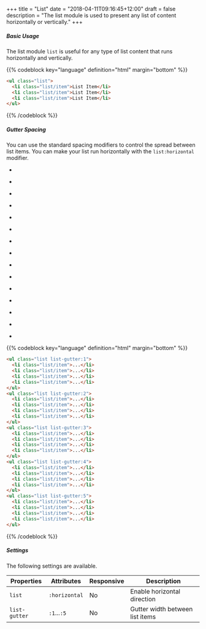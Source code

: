 +++
title = "List"
date = "2018-04-11T09:16:45+12:00"
draft = false
description = "The list module is used to present any list of content horizontally or vertically."
+++

##### Basic Usage

The list module `list` is useful for any type of list content that runs horizontally and vertically.

{{% codeblock key="language" definition="html" margin="bottom" %}}
```html
<ul class="list">
  <li class="list/item">List Item</li>
  <li class="list/item">List Item</li>
  <li class="list/item">List Item</li>
</ul>
```
{{% /codeblock %}}

##### Gutter Spacing

You can use the standard spacing modifiers to control the spread between list items. You can make your list run horizontally with the `list:horizontal` modifier.

<ul class="list list-gutter:1 list:horizontal margin-bottom:2" style="margin-left: 0">
  <li class="list/item">
    <div class="image border:sharp image-shape:square image-size:2 fill:primary">
    </div>
  </li>
  <li class="list/item">
    <div class="image border:sharp image-shape:square image-size:2 fill:primary">
    </div>
  </li>
  <li class="list/item">
    <div class="image border:sharp image-shape:square image-size:2 fill:primary">
    </div>
  </li>
</ul>

<ul class="list list-gutter:2 list:horizontal margin-bottom:2" style="margin-left: 0">
  <li class="list/item">
    <div class="image border:sharp image-shape:square image-size:2 fill:primary">
    </div>
  </li>
  <li class="list/item">
    <div class="image border:sharp image-shape:square image-size:2 fill:primary">
    </div>
  </li>
  <li class="list/item">
    <div class="image border:sharp image-shape:square image-size:2 fill:primary">
    </div>
  </li>
</ul>

<ul class="list list-gutter:3 list:horizontal margin-bottom:2" style="margin-left: 0">
  <li class="list/item">
    <div class="image border:sharp image-shape:square image-size:2 fill:primary">
    </div>
  </li>
  <li class="list/item">
    <div class="image border:sharp image-shape:square image-size:2 fill:primary">
    </div>
  </li>
  <li class="list/item">
    <div class="image border:sharp image-shape:square image-size:2 fill:primary">
    </div>
  </li>
</ul>

<ul class="list list-gutter:4 list:horizontal margin-bottom:2" style="margin-left: 0">
  <li class="list/item">
    <div class="image border:sharp image-shape:square image-size:2 fill:primary">
    </div>
  </li>
  <li class="list/item">
    <div class="image border:sharp image-shape:square image-size:2 fill:primary">
    </div>
  </li>
  <li class="list/item">
    <div class="image border:sharp image-shape:square image-size:2 fill:primary">
    </div>
  </li>
</ul>

<ul class="list list-gutter:5 list:horizontal margin-bottom:2" style="margin-left: 0">
  <li class="list/item">
    <div class="image border:sharp image-shape:square image-size:2 fill:primary">
    </div>
  </li>
  <li class="list/item">
    <div class="image border:sharp image-shape:square image-size:2 fill:primary">
    </div>
  </li>
  <li class="list/item">
    <div class="image border:sharp image-shape:square image-size:2 fill:primary">
    </div>
  </li>
</ul>


{{% codeblock key="language" definition="html" margin="bottom" %}}
```html
<ul class="list list-gutter:1">
  <li class="list/item">...</li>
  <li class="list/item">...</li>
  <li class="list/item">...</li>
  <li class="list/item">...</li>
</ul>
<ul class="list list-gutter:2">
  <li class="list/item">...</li>
  <li class="list/item">...</li>
  <li class="list/item">...</li>
  <li class="list/item">...</li>
</ul>
<ul class="list list-gutter:3">
  <li class="list/item">...</li>
  <li class="list/item">...</li>
  <li class="list/item">...</li>
  <li class="list/item">...</li>
</ul>
<ul class="list list-gutter:4">
  <li class="list/item">...</li>
  <li class="list/item">...</li>
  <li class="list/item">...</li>
  <li class="list/item">...</li>
</ul>
<ul class="list list-gutter:5">
  <li class="list/item">...</li>
  <li class="list/item">...</li>
  <li class="list/item">...</li>
  <li class="list/item">...</li>
</ul>
```
{{% /codeblock %}}

##### Settings

The following settings are available.

<table class="table table:fluid table:pile">
  <thead>
    <tr>
      <th>
        Properties
      </th>
      <th>
        Attributes
      </th>
      <th>
        Responsive
      </th>
      <th>
        Description
      </th>
    </tr>
  </thead>

  <tr>
    <td data-label="Properties">
      <code>list</code>
    </td>
    <td data-label="Attributes">
      <code>:horizontal</code>
    </td>
    <td data-label="Responsive">
      No
    </td>
    <td class="row:reverse">
      Enable horizontal direction
    </td>
  </tr>
  <tr>
    <td data-label="Properties">
      <code>list-gutter</code>
    </td>
    <td data-label="Attributes">
      <code>:1</code>...<code>:5</code>
    </td>
    <td data-label="Responsive">
      No
    </td>
    <td class="row:reverse">
      Gutter width between list items
    </td>
  </tr>
</table>
